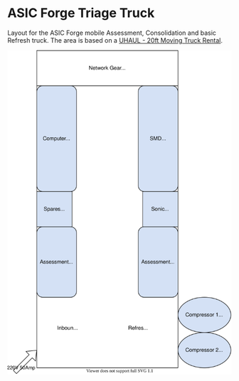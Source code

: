 # ASIC Forge Triage Truck

Layout for the ASIC Forge mobile Assessment, Consolidation and basic Refresh truck.  The area is based on a [UHAUL - 20ft Moving Truck Rental](https://www.uhaul.com/Truck-Rentals/20ft-Moving-Truck/).

![ASICForge-20ft-TriageTruck](ASICForge-20ft-TriageTruck.svg)
